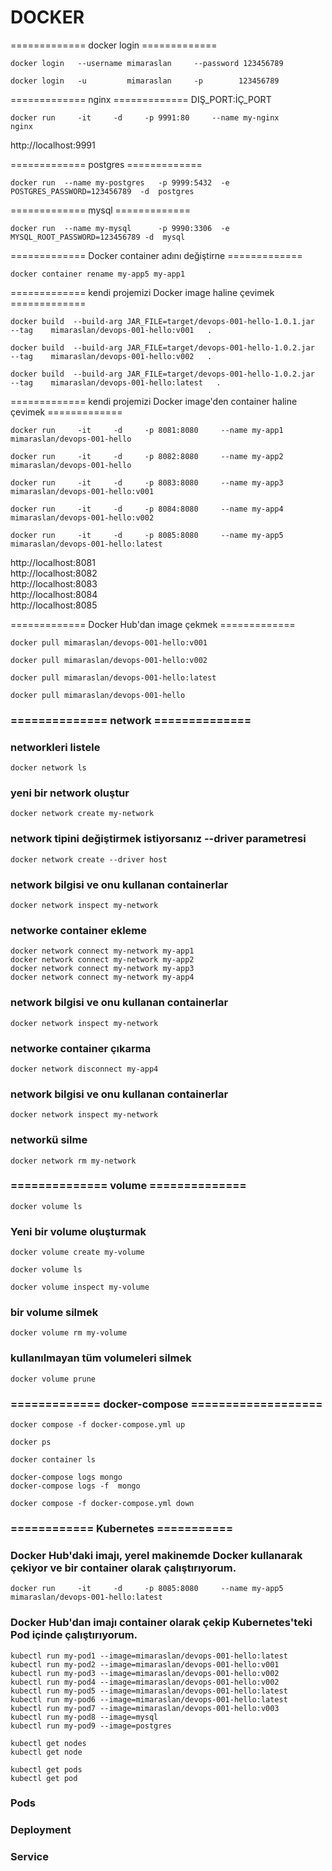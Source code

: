 
#  DOCKER 

============= docker login =============
```
docker login   --username mimaraslan     --password 123456789

docker login   -u         mimaraslan     -p        123456789
```

============= nginx =============
DIŞ_PORT:İÇ_PORT
```
docker run     -it     -d     -p 9991:80     --name my-nginx      nginx
```
http://localhost:9991

============= postgres =============
```
docker run  --name my-postgres   -p 9999:5432  -e POSTGRES_PASSWORD=123456789  -d  postgres
```

============= mysql =============
```
docker run  --name my-mysql      -p 9990:3306  -e MYSQL_ROOT_PASSWORD=123456789 -d  mysql 
```



============= Docker container adını değiştirne  =============
```
docker container rename my-app5 my-app1
```



============= kendi projemizi Docker image haline çevimek =============
```
docker build  --build-arg JAR_FILE=target/devops-001-hello-1.0.1.jar   --tag    mimaraslan/devops-001-hello:v001   .

docker build  --build-arg JAR_FILE=target/devops-001-hello-1.0.2.jar   --tag    mimaraslan/devops-001-hello:v002   .

docker build  --build-arg JAR_FILE=target/devops-001-hello-1.0.2.jar   --tag    mimaraslan/devops-001-hello:latest   .
```


============= kendi projemizi Docker image'den container haline çevimek =============
```
docker run     -it     -d     -p 8081:8080     --name my-app1      mimaraslan/devops-001-hello

docker run     -it     -d     -p 8082:8080     --name my-app2      mimaraslan/devops-001-hello

docker run     -it     -d     -p 8083:8080     --name my-app3      mimaraslan/devops-001-hello:v001

docker run     -it     -d     -p 8084:8080     --name my-app4      mimaraslan/devops-001-hello:v002

docker run     -it     -d     -p 8085:8080     --name my-app5      mimaraslan/devops-001-hello:latest
```

http://localhost:8081 </br>
http://localhost:8082 </br>
http://localhost:8083 </br>
http://localhost:8084 </br>
http://localhost:8085 </br>


============= Docker Hub'dan image çekmek =============

```
docker pull mimaraslan/devops-001-hello:v001

docker pull mimaraslan/devops-001-hello:v002

docker pull mimaraslan/devops-001-hello:latest

docker pull mimaraslan/devops-001-hello
```



### ============== network ==============
### networkleri listele

```
docker network ls
```

### yeni bir network oluştur
```
docker network create my-network
```

### network tipini değiştirmek istiyorsanız --driver parametresi
```
docker network create --driver host
```


### network bilgisi ve onu kullanan containerlar
```
docker network inspect my-network
```


### networke container ekleme
```
docker network connect my-network my-app1
docker network connect my-network my-app2
docker network connect my-network my-app3
docker network connect my-network my-app4
```

### network bilgisi ve onu kullanan containerlar
```
docker network inspect my-network
```

### networke container çıkarma
```
docker network disconnect my-app4
```


### network bilgisi ve onu kullanan containerlar
```
docker network inspect my-network
```

### networkü silme
```
docker network rm my-network
```


### ============== volume ==============
```
docker volume ls
```
### Yeni bir volume oluşturmak
```
docker volume create my-volume
```

```
docker volume ls
```

```
docker volume inspect my-volume
```

### bir volume silmek
```
docker volume rm my-volume
```

### kullanılmayan tüm volumeleri silmek
```
docker volume prune
```

### ============= docker-compose ===================
```
docker compose -f docker-compose.yml up
```

```
docker ps
```

```
docker container ls
```

```
docker-compose logs mongo
docker-compose logs -f  mongo
```


```
docker compose -f docker-compose.yml down
```



### ============ Kubernetes ===========

### Docker Hub'daki imajı, yerel makinemde Docker kullanarak çekiyor ve bir container olarak çalıştırıyorum.
```
docker run     -it     -d     -p 8085:8080     --name my-app5      mimaraslan/devops-001-hello:latest
```

### Docker Hub'dan imajı container olarak çekip Kubernetes'teki Pod içinde çalıştırıyorum.
```
kubectl run my-pod1 --image=mimaraslan/devops-001-hello:latest
kubectl run my-pod2 --image=mimaraslan/devops-001-hello:v001
kubectl run my-pod3 --image=mimaraslan/devops-001-hello:v002
kubectl run my-pod4 --image=mimaraslan/devops-001-hello:v002
kubectl run my-pod5 --image=mimaraslan/devops-001-hello:latest
kubectl run my-pod6 --image=mimaraslan/devops-001-hello:latest
kubectl run my-pod7 --image=mimaraslan/devops-001-hello:v003
kubectl run my-pod8 --image=mysql
kubectl run my-pod9 --image=postgres
```

```
kubectl get nodes
kubectl get node
```

```
kubectl get pods
kubectl get pod
```


### Pods

### Deployment

### Service

